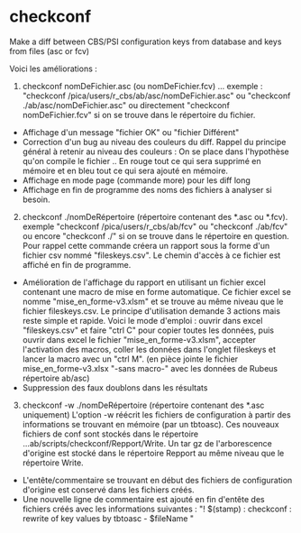 # checkconf
Make a diff between CBS/PSI configuration keys from database and keys from files (asc or fcv)

Voici les améliorations :

1) checkconf nomDeFichier.asc (ou nomDeFichier.fcv)   ... exemple : "checkconf /pica/users/r_cbs/ab/asc/nomDeFichier.asc"  ou "checkconf ./ab/asc/nomDeFichier.asc" ou directement "checkconf nomDeFichier.fcv" si on se trouve dans le répertoire du fichier.
- Affichage d'un message "fichier OK" ou "fichier Différent"
- Correction d'un bug au niveau des couleurs du diff. Rappel du principe général à retenir au niveau des couleurs : On se place dans l'hypothèse qu'on compile le fichier .. En rouge tout ce qui sera supprimé en mémoire et en bleu tout ce qui sera ajouté en mémoire. 
- Affichage en mode page (commande more) pour les diff long
- Affichage en fin de programme des noms des fichiers à analyser si besoin.

2) checkconf ./nomDeRépertoire (répertoire contenant des *.asc ou *.fcv). exemple "checkconf /pica/users/r_cbs/ab/fcv" ou "checkconf ./ab/fcv" ou encore "checkconf ./" si on se trouve dans le répertoire en question. Pour rappel cette commande créera un rapport sous la forme d'un fichier csv nommé "fileskeys.csv". Le chemin d'accès à ce fichier est affiché en fin de programme.
- Amélioration de l'affichage du rapport en utilisant un fichier excel contenant une macro de mise en forme automatique. Ce fichier excel se nomme "mise_en_forme-v3.xlsm" et se trouve au même niveau que le fichier fileskeys.csv. Le principe d'utilisation demande 3 actions mais reste simple et rapide. Voici le mode d'emploi : ouvrir dans excel "fileskeys.csv" et faire "ctrl C" pour copier toutes les données, puis ouvrir dans excel le fichier "mise_en_forme-v3.xlsm", accepter l'activation des macros, coller les données dans l'onglet fileskeys et lancer la macro avec un "ctrl M". (en pièce jointe le fichier mise_en_forme-v3.xlsx "-sans macro-" avec les données de Rubeus répertoire ab/asc)
- Suppression des faux doublons dans les résultats

3)  checkconf -w ./nomDeRépertoire (répertoire contenant des *.asc uniquement)
L'option -w réécrit les fichiers de configuration à partir des informations se trouvant en mémoire (par un tbtoasc). Ces nouveaux fichiers de conf sont stockés dans le répertoire ...ab/scripts/checkconf/Repport/Write. Un tar gz de l'arborescence d'origine est stocké dans le répertoire Repport au même niveau que le répertoire Write.
- L'entête/commentaire se trouvant en début des fichiers de configuration d'origine est conservé dans les fichiers créés.
- Une nouvelle ligne de commentaire est ajouté en fin d'entête des fichiers créés avec les informations suivantes : "!  $(stamp)	:  checkconf  :  rewrite of key values ​​by tbtoasc - $fileName "